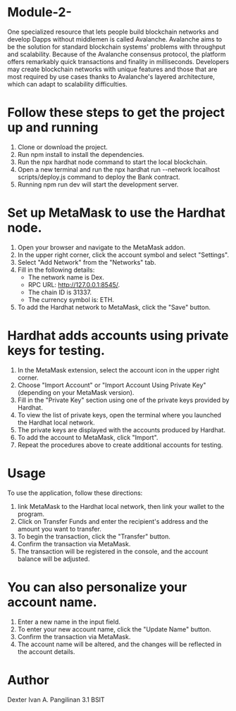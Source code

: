 # Module-2-
One specialized resource that lets people build blockchain networks and develop Dapps without middlemen is called Avalanche. Avalanche aims to be the solution for standard blockchain systems' problems with throughput and scalability. Because of the Avalanche consensus protocol, the platform offers remarkably quick transactions and finality in milliseconds. Developers may create blockchain networks with unique features and those that are most required by use cases thanks to Avalanche's layered architecture, which can adapt to scalability difficulties.

# Follow these steps to get the project up and running
1. Clone or download the project.
2. Run npm install to install the dependencies.
3. Run the npx hardhat node command to start the local blockchain.
4. Open a new terminal and run the npx hardhat run --network localhost scripts/deploy.js command to deploy the Bank contract.
5. Running npm run dev will start the development server.

# Set up MetaMask to use the Hardhat node.
1. Open your browser and navigate to the MetaMask addon.
2. In the upper right corner, click the account symbol and select "Settings".
3. Select "Add Network" from the "Networks" tab.
4. Fill in the following details:
     - The network name is Dex.
     - RPC URL: http://127.0.0.1:8545/.
     - The chain ID is 31337.
     - The currency symbol is: ETH.
5. To add the Hardhat network to MetaMask, click the "Save" button.

# Hardhat adds accounts using private keys for testing.
1. In the MetaMask extension, select the account icon in the upper right corner.
2. Choose "Import Account" or "Import Account Using Private Key" (depending on your MetaMask version).
3. Fill in the "Private Key" section using one of the private keys provided by Hardhat.
4. To view the list of private keys, open the terminal where you launched the Hardhat local network.
5. The private keys are displayed with the accounts produced by Hardhat.
6. To add the account to MetaMask, click "Import".
7. Repeat the procedures above to create additional accounts for testing.
   
# Usage
 To use the application, follow these directions:
1. link MetaMask to the Hardhat local network, then link your wallet to the program.
2. Click on Transfer Funds and enter the recipient's address and the amount you want to transfer.
3. To begin the transaction, click the "Transfer" button.
4. Confirm the transaction via MetaMask.
5. The transaction will be registered in the console, and the account balance will be adjusted.
   
# You can also personalize your account name.

1. Enter a new name in the input field.
2. To enter your new account name, click the "Update Name" button.
3. Confirm the transaction via MetaMask.
4. The account name will be altered, and the changes will be reflected in the account details.

# Author
Dexter Ivan A. Pangilinan 3.1 BSIT


